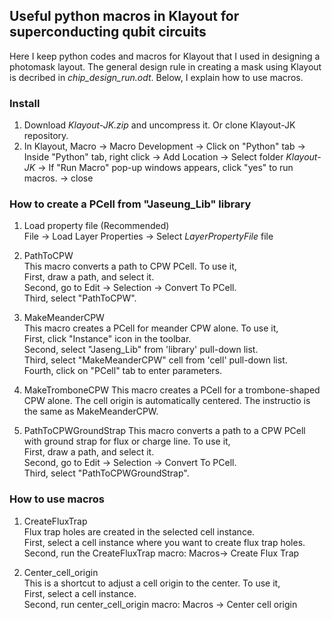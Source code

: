 ## Useful python macros in Klayout for superconducting qubit circuits

Here I keep python codes and macros for Klayout that I used in designing a photomask layout. The general design rule in creating a mask using Klayout is decribed in *chip_design_run.odt*. Below, I explain how to use macros.

### Install
1. Download *Klayout-JK.zip* and uncompress it. Or clone Klayout-JK repository.
2. In Klayout, Macro -> Macro Development -> Click on "Python" tab -> Inside "Python" tab, right click -> Add Location -> Select folder *Klayout-JK* -> If "Run Macro" pop-up windows appears, click "yes" to run macros. -> close

### How to create a PCell from "Jaseung_Lib" library

1. Load property file (Recommended)   
File -> Load Layer Properties -> Select *LayerPropertyFile* file 
  
2. PathToCPW  
This macro converts a path to CPW PCell. To use it,  
First, draw a path, and select it.     
Second, go to Edit -> Selection -> Convert To PCell.  
Third, select "PathToCPW".  

3. MakeMeanderCPW  
This macro creates a PCell for meander CPW alone. To use it,   
First, click "Instance" icon in the toolbar.  
Second, select "Jaseng_Lib" from 'library' pull-down list.  
Third, select "MakeMeanderCPW" cell from 'cell' pull-down list.  
Fourth, click on "PCell" tab to enter parameters.  

4. MakeTromboneCPW
This macro creates a PCell for a trombone-shaped CPW alone. The cell origin is automatically centered. The instructio is the same as MakeMeanderCPW.

5. PathToCPWGroundStrap 
This macro converts a path to a CPW PCell with ground strap for flux or charge line. To use it,  
First, draw a path, and select it.     
Second, go to Edit -> Selection -> Convert To PCell.  
Third, select "PathToCPWGroundStrap".

### How to use macros
1. CreateFluxTrap  
Flux trap holes are created in the selected cell instance.     
First, select a cell instance where you want to create flux trap holes.  
Second, run the CreateFluxTrap macro: Macros-> Create Flux Trap

2. Center_cell_origin  
This is a shortcut to adjust a cell origin to the center. To use it,  
First, select a cell instance.  
Second, run center_cell_origin macro: Macros -> Center cell origin

